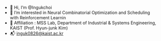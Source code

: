 - 👋 Hi, I’m @Ingukchoi
- 👀 I’m interested in Neural Combinatorial Optimization and Scheduling with Reinforcement Learnin
- :school: Affiliation : MSS Lab, Department of Industrial & Systems Engineering, KAIST (Prof. Hyun-junk Kim)
- :mailbox_with_mail: inguk0826@kaist.ac.kr
